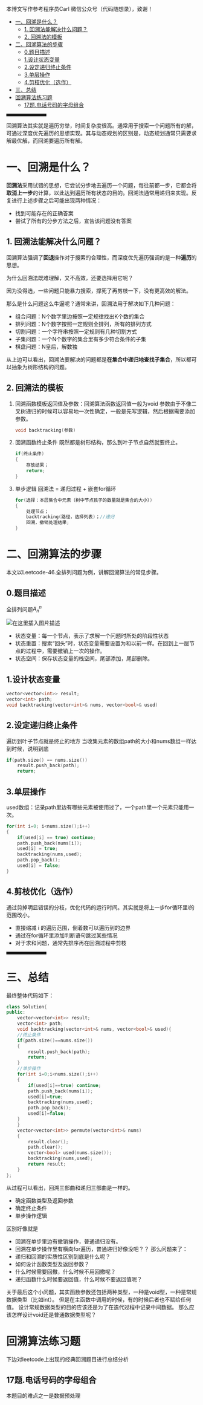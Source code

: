 本博文写作参考程序员Carl 微信公众号（代码随想录），致谢！
- [一、回溯是什么？](#一回溯是什么)
	- [1. 回溯法能解决什么问题？](#1-回溯法能解决什么问题)
	- [2. 回溯法的模板](#2-回溯法的模板)
- [二、回溯算法的步骤](#二回溯算法的步骤)
	- [0.题目描述](#0题目描述)
	- [1.设计状态变量](#1设计状态变量)
	- [2.设定递归终止条件](#2设定递归终止条件)
	- [3.单层操作](#3单层操作)
	- [4.剪枝优化（选作）](#4剪枝优化选作)
- [三、总结](#三总结)
- [回溯算法练习题](#回溯算法练习题)
	- [17题.电话号码的字母组合](#17题电话号码的字母组合)
<hr style=" border:solid; width:100px; height:1px;" color=#000000 size=1">

回溯算法其实就是遍历穷举，时间复杂度很高。通常用于搜索一个问题所有的解，可通过深度优先遍历的思想实现。其与动态规划的区别是，动态规划通常只需要求解最优解，而回溯要遍历所有解。

# 一、回溯是什么？

**回溯法**采用试错的思想，它尝试分步地去遍历一个问题，每往前都一步，它都会将**取消上一步**的计算，以此达到遍历所有状态的目的。回溯法通常用递归来实现。反复进行上述步骤之后可能出现两种情况：

 - 找到可能存在的正确答案
 - 尝试了所有的分步方法之后，宣告该问题没有答案

## 1. 回溯法能解决什么问题？

回溯算法强调了**回退**操作对于搜索的合理性，而深度优先遍历强调的是一种**遍历**的思想。

为什么回溯法既难理解，又不高效，还要选择用它呢？

因为没得选，一些问题只能暴力搜索，撑死了再剪枝一下，没有更高效的解法。

那么是什么问题这么牛逼呢？通常来讲，回溯法用于解决如下几种问题：

- 组合问题：N个数字里边按照一定规律找出K个数的集合
- 排列问题：N个数字按照一定规则全排列，所有的排列方式
- 切割问题：一个字符串按照一定规则有几种切割方式
- 子集问题：一个N个数字的集合里有多少符合条件的子集
- 棋盘问题：N皇后，解数独

从上边可以看出，回溯法要解决的问题都是**在集合中递归地查找子集合**，所以都可以抽象为树形结构的问题。

## 2. 回溯法的模板
1. 回溯函数模板返回值及参数：回溯算法函数返回值一般为void
	参数由于不像二叉树递归的时候可以容易地一次性确定，一般是先写逻辑，然后根据需要添加参数。
	```cpp
	void backtracking(参数)
	```
2. 回溯函数终止条件
	既然都是树形结构，那么到叶子节点自然就要终止。
	```cpp
	if(终止条件)
	{
		存放结果；
		return;
	}
	```
3. 单步逻辑
	回溯法 = 递归过程  + 嵌套for循环
	```cpp
	for(选择：本层集合中元素（树中节点孩子的数量就是集合的大小）)
	{
		处理节点；
		backtracking(路径，选择列表)；//递归
		回溯，撤销处理结果;
	}	
	```
	


# 二、回溯算法的步骤
本文以Leetcode-46.全排列问题为例，讲解回溯算法的常见步骤。
## 0.题目描述
全排列问题$A_{n}^{n}$

![在这里插入图片描述](./image/20210127091534839.png)


- 状态变量：每一个节点，表示了求解一个问题时所处的阶段性状态
- 状态重置：搜索“回头”时，状态变量需要设置为和以前一样。在回到上一层节点的过程中，需要撤销上一次的操作。
- 状态空间：保存状态变量的栈空间，尾部添加，尾部删除。


## 1.设计状态变量

```cpp
vector<vector<int>> result;
vector<int> path;
void backtracking(vector<int>& nums, vector<bool>& used)
```
## 2.设定递归终止条件
遍历到叶子节点就是终止的地方
当收集元素的数组path的大小和nums数组一样达到时候，说明到底


```cpp
if(path.size() == nums.size())
	result.push_back(path);
	return;
```
## 3.单层操作
used数组：记录path里边有哪些元素被使用过了，一个path里一个元素只能用一次。
```cpp
for(int i=0; i<nums.size();i++)
{
	if(used[i] == true) continue;
	path.push_back(nums[i]);
	used[i] = true;
	backtracking(nums,used);
	path.pop_back();
	used[i] = false;
}
```
## 4.剪枝优化（选作）
通过剪掉明显错误的分枝，优化代码的运行时间。其实就是将上一步for循环里i的范围改小。
- 直接缩减 i 的遍历范围，倒着数可以遍历到的边界
- 通过在for循环里添加判断语句跳过某些情况
- 对于求和问题，通常先排序再在回溯过程中剪枝
<hr style=" border:solid; width:100px; height:1px;" color=#000000 size=1">

# 三、总结
最终整体代码如下：
```cpp
class Solution{
public:
	vector<vector<int>> result;
	vector<int> path;
	void backtracking(vector<int>& nums, vector<bool>& used){
	//终止条件
	if(path.size()==nums.size())
	{
		result.push_back(path);
		return;
	}
	//单步操作
	for(int i=0;i<nums.size();i++)
	{
		if(used[i]==true) continue;
		path.push_back(nums[i]);
		used[i]=true;
		backtracking(nums,used);
		path.pop_back();
		used[i]=false;
	}
	}
	vector<vector<int>> permute(vector<int>& nums)
	{
		result.clear();
		path.clear();
		vector<bool> used(nums.size());
		backtracking(nums,used);
		return result;
	}
};
```

从过程可以看出，回溯三部曲和递归三部曲是一样的。
- 确定函数类型及返回参数
- 确定终止条件
- 单步操作逻辑

区别好像就是
- 回溯在单步里边有撤销操作，普通递归没有。
- 回溯在单步操作里有横向for遍历，普通递归好像没吧？？
那么问题来了：
 - 递归和回溯的实质性区别到底是什么呢？
 - 如何设计函数类型及返回参数？
 - 什么时候需要回撤，什么时候不用回撤呢？
 - 递归函数什么时候要返回值，什么时候不要返回值呢？
 
 关于最后这个小问题，其实函数参数还包括两种类型，一种是void型，一种是常规数据类型（比如int）。
 但是在主函数中调用的时候，有的时候后者也不赋给任何值。
 设计常规数据类型的目的应该还是为了在迭代过程中记录中间数据。
 那么应该怎样设计void还是普通数据类型呢？
 

 # 回溯算法练习题

下边对leetcode上出现的经典回溯题目进行总结分析

## 17题.电话号码的字母组合

本题目的难点之一是数据预处理

